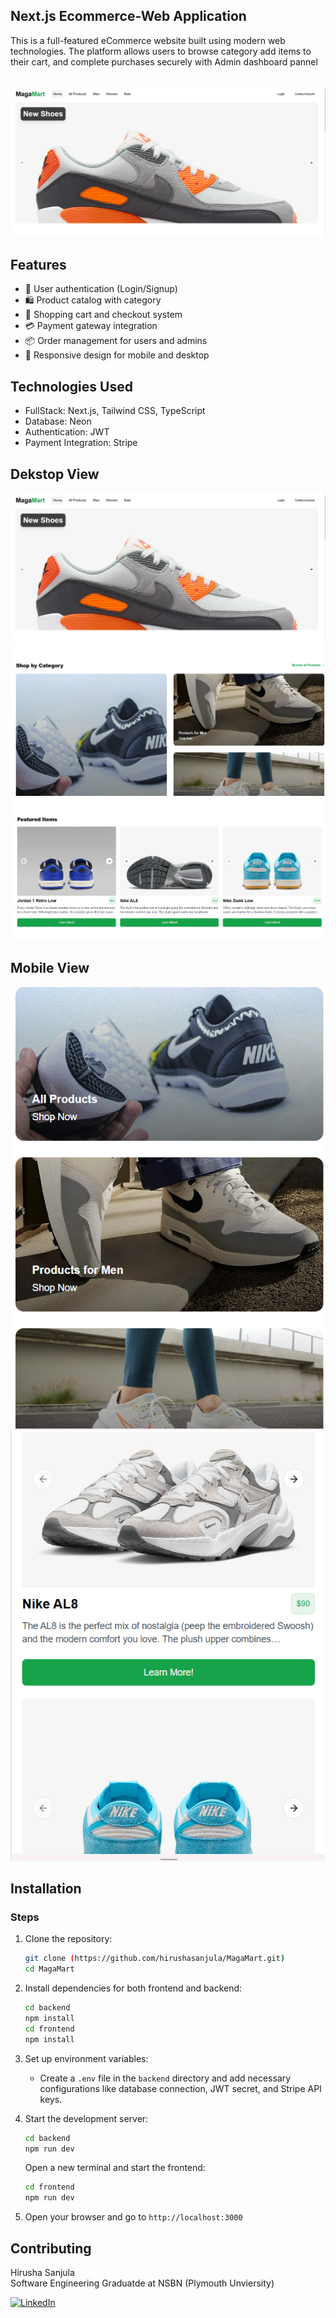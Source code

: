 ## Next.js Ecommerce-Web Application

<p>This is a full-featured eCommerce website built using modern web technologies. The platform allows users to browse category add items to their cart, and complete purchases securely with Admin dashboard pannel</p> <br>

<img src="/image1.png" alt="Alt text">


## Features
- 🔐 User authentication (Login/Signup)
- 🛍️ Product catalog with category
- 🛒 Shopping cart and checkout system
- 💳 Payment gateway integration
- 📦 Order management for users and admins
- 📱 Responsive design for mobile and desktop

## Technologies Used
- FullStack: Next.js,  Tailwind CSS, TypeScript
- Database: Neon
- Authentication: JWT
- Payment Integration: Stripe



## Dekstop View

<img src="/image1.png" alt="Alt text">
<img src="/image2.png" alt="Alt text">
<img src="/image3.png" alt="Alt text">

## Mobile View

<img src="/image4.png" alt="Alt text">
<img src="/image5.png" alt="Alt text">


## Installation


### Steps
1. Clone the repository:
   ```bash
   git clone (https://github.com/hirushasanjula/MagaMart.git)
   cd MagaMart
   ```
2. Install dependencies for both frontend and backend:
   ```bash
   cd backend
   npm install
   cd frontend
   npm install
   ```
3. Set up environment variables:
   - Create a `.env` file in the `backend` directory and add necessary configurations like database connection, JWT secret, and Stripe API keys.

4. Start the development server:
   ```bash
   cd backend
   npm run dev
   ```
   Open a new terminal and start the frontend:
   ```bash
   cd frontend
   npm run dev
   ```

5. Open your browser and go to `http://localhost:3000`

## Contributing
Hirusha Sanjula <br>
Software Engineering Graduatde at NSBN (Plymouth Unviersity)

<a href="https://www.linkedin.com/in/hirusha-sanjula-8aba1b349?utm_source=share&utm_campaign=share_via&utm_content=profile&utm_medium=ios_app">![LinkedIn](https://img.shields.io/badge/LinkedIn-0A66C2?style=for-the-badge&logo=linkedin&logoColor=white)
</a>
<i class="fa fa-github"></i>

